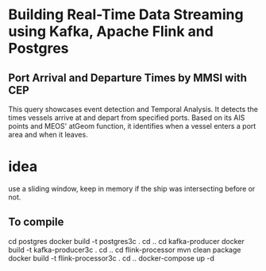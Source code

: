 # Building Real-Time Data Streaming using Kafka, Apache Flink and Postgres

##  Port Arrival and Departure Times by MMSI with CEP
This query showcases event detection and Temporal Analysis. It detects the times vessels arrive at and depart from specified ports. Based on its AIS points and MEOS' atGeom function, it identifies when a vessel enters a port area and when it leaves.

# idea
use a sliding window, keep in memory if the ship was intersecting before or not. 


## To compile
cd postgres
docker build -t postgres3c .
cd ..
cd kafka-producer
docker build -t kafka-producer3c .
cd ..
cd flink-processor
mvn clean package  
docker build -t flink-processor3c .
cd ..
docker-compose up -d 